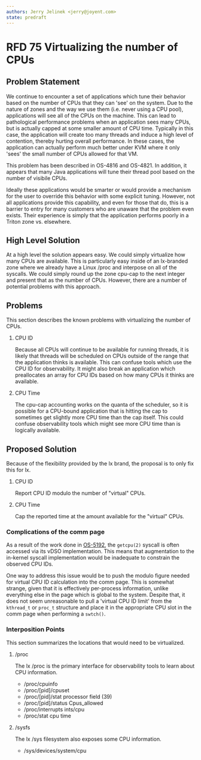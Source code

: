 ```yaml
---
authors: Jerry Jelinek <jerry@joyent.com>
state: predraft
---
```


# RFD 75 Virtualizing the number of CPUs

## Problem Statement

We continue to encounter a set of applications which tune their behavior based
on the number of CPUs that they can 'see' on the system. Due to the nature of
zones and the way we use them (i.e. never using a CPU pool), applications will
see all of the CPUs on the machine. This can lead to pathological performance
problems when an application sees many CPUs, but is actually capped at some
smaller amount of CPU time. Typically in this case, the application will create
too many threads and induce a high level of contention, thereby hurting overall
performance. In these cases, the application can actually perform much better
under KVM where it only 'sees' the small number of CPUs allowed for that VM.

This problem has been described in OS-4816 and OS-4821. In addition, it appears
that many Java applications will tune their thread pool based on the number
of visibile CPUs.

Ideally these applications would be smarter or would provide a mechanism
for the user to override this behavior with some explicit tuning. However,
not all applications provide this capability, and even for those that do, this
is a barrier to entry for many customers who are unaware that the problem
even exists. Their experience is simply that the application performs poorly
in a Triton zone vs. elsewhere.

## High Level Solution

At a high level the solution appears easy. We could simply virtualize how
many CPUs are available. This is particularly easy inside of an lx-branded
zone where we already have a Linux /proc and interpose on all of the syscalls.
We could simply round up the zone cpu-cap to the next integer and present that
as the number of CPUs. However, there are a number of potential problems with
this approach.

## Problems

This section describes the known problems with virtualizing the number of CPUs.

1. CPU ID

   Because all CPUs will continue to be available for running threads, it is
   likely that threads will be scheduled on CPUs outside of the range that the
   application thinks is available. This can confuse tools which use the CPU
   ID for observability. It might also break an application which preallocates
   an array for CPU IDs based on how many CPUs it thinks are available.

2. CPU Time

   The cpu-cap accounting works on the quanta of the scheduler, so it is
   possible for a CPU-bound application that is hitting the cap to sometimes
   get slightly more CPU time than the cap itself. This could confuse
   observability tools which might see more CPU time than is logically
   available.

## Proposed Solution

Because of the flexibility provided by the lx brand, the proposal is to only
fix this for lx.

1. CPU ID

   Report CPU ID modulo the number of "virtual" CPUs.

2. CPU Time

   Cap the reported time at the amount available for the "virtual" CPUs.

### Complications of the comm page

As a result of the work done in [OS-5192](https://smartos.org/bugview/OS-5192),
the `getcpu(2)` syscall is often accessed via its vDSO implementation.  This
means that augmentation to the in-kernel syscall implementation would be
inadequate to constrain the observed CPU IDs.

One way to address this issue would be to push the modulo figure needed for
virtual CPU ID calculation into the comm page.  This is somewhat strange, given
that it is effectively per-process information, unlike everything else in the
page which is global to the system.  Despite that, it does not seem
unreasonable to pull a 'virtual CPU ID limit' from the `kthread_t` or `proc_t`
structure and place it in the appropriate CPU slot in the comm page when
performing a `swtch()`.

### Interposition Points

This section summarizes the locations that would need to be virtualized.

1. /proc

   The lx /proc is the primary interface for observability tools to learn about
   CPU information.

   * /proc/cpuinfo
   * /proc/[pid]/cpuset
   * /proc/[pid]/stat        processor field (39)
   * /proc/[pid]/status      Cpus\_allowed
   * /proc/interrupts        ints/cpu
   * /proc/stat              cpu time

2. /sysfs

   The lx /sys filesystem also exposes some CPU information.

   *  /sys/devices/system/cpu
